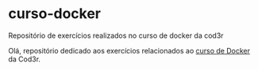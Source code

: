 # curso-docker
Repositório de exercícios realizados no curso de docker da cod3r

Olá, repositório dedicado aos exercícios relacionados ao [curso de Docker](https://www.udemy.com/course/curso-docker/) da Cod3r.
